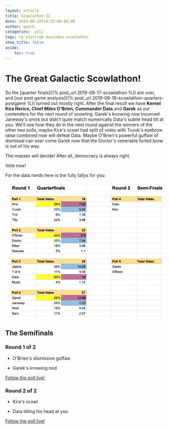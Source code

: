 ```yaml
---
layout: article
title: Scowlathon II
date: 2019-08-22T14:25:00-04:00
author: quark
categories:  poll
tags: rp startrek mastodon scowlathon
show_title: false
aside: 
    toc: true
---
```


# The Great Galactic Scowlathon!

So the [quarter finals]({% post_url 2019-08-17-scowlathon %}) are over, and [our post game analysis]({% post_url 2019-08-18-scowlathon-quarters-postgame %}) turned out mostly right. After the final result we have **Kernel Kira Nerice, Chief Miles O'Brien, Commander Data** and **Garek** as our contenders for the next round of scowling. Garek's knowing now trounced Janeway's smirk but didn't quite match numerically Data's subtle head tilt at you. We'll see how they do in the next round against the winners of the other two polls, maybe Kira's scowl had split of votes with Tuvok's eyebrow raise combined now will defeat Data. Maybe O'Brien's powerful guffaw of dismissal can over come Garek now that the Doctor's venerable furled brow is out of his way. 

The masses will decide! After all, democracy is always right. 

Vote now!

For the data nerds here is the fully tallys for you:

![](/assets/scowlathon_quarters_results.png)

## The Semifinals

### Round 1 of 2

- O'Brien's dismissive guffaw

- Garek's knowing nod

[Follow the poll live!](https://tenforward.social/@quark/102662019602906434)

### Round 2 of 2

- Kira's scowl

- Data tilting his head at you

[Follow the poll live!](https://tenforward.social/@quark/102662022927329009) 

